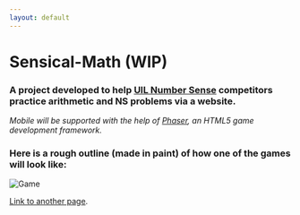 ```yaml
---
layout: default
---
```

# Sensical-Math (WIP)
### A project developed to help [UIL Number Sense](https://www.uiltexas.org/academics/stem/number-sense) competitors practice arithmetic and NS problems via a website. 
 _Mobile will be supported with the help of [Phaser](https://phaser.io), an HTML5 game development framework._

### Here is a rough outline (made in paint) of how one of the games will look like: 
![Game](https://github.com/Izzy129/Sensical-Math/assets/25886371/48fdbbe9-719c-4d24-aa8b-962c900438aa)



[Link to another page](./another-page.html).